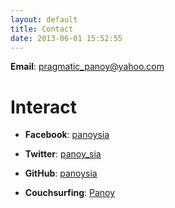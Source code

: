 ```yaml
---
layout: default
title: Contact
date: 2013-06-01 15:52:55
---
```


**Email**: [pragmatic_panoy@yahoo.com](mailto:pragmatic_panoy@yahoo.com)

# Interact

* **Facebook**: [panoysia](https://www.facebook.com/panoysia)
* **Twitter**: [panoy_sia](https://twitter.com/panoy_sia)
* **GitHub**: [panoysia](https://github.com/panoysia)

* **Couchsurfing**: [Panoy](https://www.couchsurfing.org/people/panoy/)

